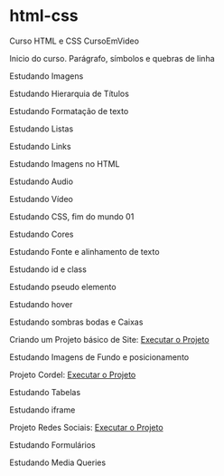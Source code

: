 # html-css

 Curso HTML e CSS CursoEmVideo

Inicio do curso. Parágrafo, símbolos e quebras de linha

Estudando Imagens

Estudando Hierarquia de Títulos

Estudando Formatação de texto

Estudando Listas

Estudando Links

Estudando Imagens no HTML

Estudando Audio

Estudando Vídeo

Estudando CSS, fim do mundo 01

Estudando Cores

Estudando Fonte e alinhamento de texto

Estudando id e class

Estudando pseudo elemento

Estudando hover

Estudando sombras bodas e Caixas

Criando um Projeto básico de Site:
<a href="https://jeffersontavares1.github.io/html-css-cursoemvideo/desafios/desafio10/android.html">Executar o Projeto</a>

Estudando Imagens de Fundo e posicionamento

Projeto Cordel:
<a href="https://jeffersontavares1.github.io/html-css-cursoemvideo/desafios/desafio12/index.html">Executar o Projeto</a>

Estudando Tabelas

Estudando iframe

Projeto Redes Sociais:
<a href="https://jeffersontavares1.github.io/html-css-cursoemvideo/desafios/desafio14/index.html">Executar o Projeto</a>

Estudando Formulários

Estudando Media Queries